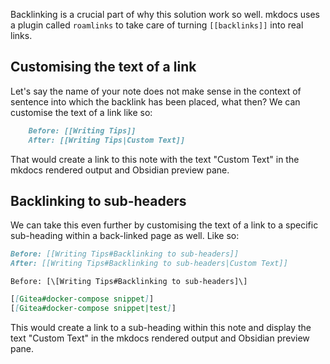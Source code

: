 Backlinking is a crucial part of why this solution work so well. mkdocs uses a plugin called `roamlinks` to take care of turning `[[backlinks]]` into real links.

## Customising the text of a link

Let's say the name of your note does not make sense in the context of sentence into which the backlink has been placed, what then? We can customise the text of a link like so:

```md
    Before: [[Writing Tips]]
	After: [[Writing Tips|Custom Text]]
```
	
That would create a link to this note with the text "Custom Text" in the mkdocs rendered output and Obsidian preview pane.

## Backlinking to sub-headers

We can take this even further by customising the text of a link to a specific sub-heading within a back-linked page as well. Like so:

```md
Before: [[Writing Tips#Backlinking to sub-headers]]
After: [[Writing Tips#Backlinking to sub-headers|Custom Text]]
```

`Before: [\[Writing Tips#Backlinking to sub-headers]\]`

```md
[[Gitea#docker-compose snippet]]
[[Gitea#docker-compose snippet|test]]
```
	
This would create a link to a sub-heading within this note and display the text "Custom Text" in the mkdocs rendered output and Obsidian preview pane.